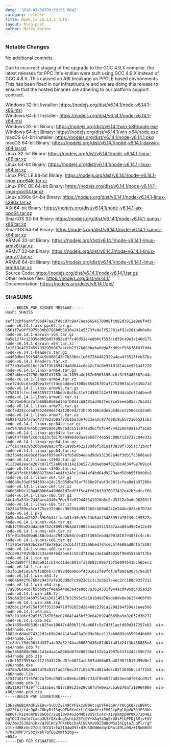 ```yaml
---
date: '2018-03-30T03:39:55.864Z'
category: release
title: Node.js v6.14.1 (LTS)
layout: blog-post
author: Myles Borins
---
```


### Notable Changes

No additional commits.

Due to incorrect staging of the upgrade to the GCC 4.9.X compiler, the latest releases for PPC little
endian were built using GCC 4.9.X instead of GCC 4.8.X. This caused an ABI breakage on PPCLE based
environments. This has been fixed in our infrastructure and we are doing this release to ensure that
the hosted binaries are adhering to our platform support contract.

Windows 32-bit Installer: https://nodejs.org/dist/v6.14.1/node-v6.14.1-x86.msi \
Windows 64-bit Installer: https://nodejs.org/dist/v6.14.1/node-v6.14.1-x64.msi \
Windows 32-bit Binary: https://nodejs.org/dist/v6.14.1/win-x86/node.exe \
Windows 64-bit Binary: https://nodejs.org/dist/v6.14.1/win-x64/node.exe \
macOS 64-bit Installer: https://nodejs.org/dist/v6.14.1/node-v6.14.1.pkg \
macOS 64-bit Binary: https://nodejs.org/dist/v6.14.1/node-v6.14.1-darwin-x64.tar.gz \
Linux 32-bit Binary: https://nodejs.org/dist/v6.14.1/node-v6.14.1-linux-x86.tar.xz \
Linux 64-bit Binary: https://nodejs.org/dist/v6.14.1/node-v6.14.1-linux-x64.tar.xz \
Linux PPC LE 64-bit Binary: https://nodejs.org/dist/v6.14.1/node-v6.14.1-linux-ppc64le.tar.xz \
Linux PPC BE 64-bit Binary: https://nodejs.org/dist/v6.14.1/node-v6.14.1-linux-ppc64.tar.xz \
Linux s390x 64-bit Binary: https://nodejs.org/dist/v6.14.1/node-v6.14.1-linux-s390x.tar.xz \
AIX 64-bit Binary: https://nodejs.org/dist/v6.14.1/node-v6.14.1-aix-ppc64.tar.gz \
SmartOS 32-bit Binary: https://nodejs.org/dist/v6.14.1/node-v6.14.1-sunos-x86.tar.xz \
SmartOS 64-bit Binary: https://nodejs.org/dist/v6.14.1/node-v6.14.1-sunos-x64.tar.xz \
ARMv6 32-bit Binary: https://nodejs.org/dist/v6.14.1/node-v6.14.1-linux-armv6l.tar.xz \
ARMv7 32-bit Binary: https://nodejs.org/dist/v6.14.1/node-v6.14.1-linux-armv7l.tar.xz \
ARMv8 64-bit Binary: https://nodejs.org/dist/v6.14.1/node-v6.14.1-linux-arm64.tar.xz \
Source Code: https://nodejs.org/dist/v6.14.1/node-v6.14.1.tar.gz \
Other release files: https://nodejs.org/dist/v6.14.1/ \
Documentation: https://nodejs.org/docs/v6.14.1/api/

### SHASUMS

```
-----BEGIN PGP SIGNED MESSAGE-----
Hash: SHA256

baff3cbf6ad4f386d47aa2fd8c87c9947aea6654578008fc082d3812e9e6f4d3  node-v6.14.1-aix-ppc64.tar.gz
b561f7a9ff3975b30b8788b0b3830a241a5373fe8e7f52201af92e2d1a4b0a0e  node-v6.14.1-darwin-x64.tar.gz
0a5e12f4c12039e0b5b05fd92edffc46d52a4edb0cf553ccd59c49e3a146d175  node-v6.14.1-darwin-x64.tar.xz
1e1519e4797b59799293b867aaccb23376d08baba0dda3cd09cf966f6f037dd4  node-v6.14.1-headers.tar.gz
a4400dbe159f5464c9e900143c7b336dc1e66726b462329a4ea4f3513feb37ba  node-v6.14.1-headers.tar.xz
8f73b9a9a9816cc2b7f3b18947da0d644c6ea2c74c0e95101814e4e951a4f270  node-v6.14.1-linux-arm64.tar.gz
d262b6bee47798c0037d1785cbbf1055a4e167e0965396dc6f3f55486567e44c  node-v6.14.1-linux-arm64.tar.xz
bcef7dcbce3e349eafefc7dcebddee1f085e85d26707a72752907a1c9535b71d  node-v6.14.1-linux-armv6l.tar.gz
575810fcfecfe6315571710bddc0a2bc41e52d501f42e3f993ddab2e324dbee0  node-v6.14.1-linux-armv6l.tar.xz
575b75eb9ce7afa660b8e8bd3abfb8d1cb8401ad402fed8ce5eeeb85ac76a3d3  node-v6.14.1-linux-armv7l.tar.gz
68cfed242cdad765248964f42120c9d272bc95106c8de5b546ce2258e5cd2a0b  node-v6.14.1-linux-armv7l.tar.xz
9b921422b7a7ac4737e2ab0af72b1be3be7633ea2c977e98c8c6572a05521c63  node-v6.14.1-linux-ppc64le.tar.gz
3ec94786d7645b33e059de208c6d3151c07e9d6cf8fc44744228648a1e3fa1ab  node-v6.14.1-linux-ppc64le.tar.xz
7a89f4f709f2c6dc633cf817b49996d0daa9ebd774eb58c896f128727c04e33a  node-v6.14.1-linux-ppc64.tar.gz
27fd1c7ea38b20b86e8aa5cfb71a9854b22180d6f5d1a1f3e39f7355ac71b0cf  node-v6.14.1-linux-ppc64.tar.xz
db2fb4dce6e8cdf6aef695ee77efb5d0b4eaad9de931302a4ef3db1fc3606ae9  node-v6.14.1-linux-s390x.tar.gz
91138e82eace207c871f52a08e0114210e52710daebb4f0158c4d34f9e7091c4  node-v6.14.1-linux-s390x.tar.xz
f3d943fc6b16d86827bbe74e4fe243c2a9414f4bd04d9273aed58bb55f0906c8  node-v6.14.1-linux-x64.tar.gz
bdd6b8e33a6f54383ca14c15c05dbe76af7866e9fabf3c88f1cfea8d1b97286e  node-v6.14.1-linux-x64.tar.xz
d46d38b9c128a468bb6a49dde1d7cdfff5c4ffd2b33976077432e42b3adccf66  node-v6.14.1-linux-x86.tar.gz
4bc4e5a533c74484ce4340c76ec5fe079443341920b6c2cd5312e0a0d90203f3  node-v6.14.1-linux-x86.tar.xz
7b2544789ea5cef75ce372d6cc902994d99f3b5c469b8242e544bc025eb707dd  node-v6.14.1.pkg
8b5bc5d4ad2522c39b9b84ffada91e30e97d13b5ddf348399fb70239e299527a  node-v6.14.1-sunos-x64.tar.gz
9db17f95a23ddad69742c80997964dd3590554ae35515267aaa88ad9e1e12e49  node-v6.14.1-sunos-x64.tar.xz
f5fe01c0b40b46a86cb4aa794b2b84cded32f3681ebd4a901818fe383fc4cc6c  node-v6.14.1-sunos-x86.tar.gz
ff1701e7b683bc8e4f8e786ac35cb147f33566bed7d4cec5f4680ad0df5f5197  node-v6.14.1-sunos-x86.tar.xz
82ca9917819db13c3a3484bd2bee1c58cd718aec3e4ad46026f968557a6717be  node-v6.14.1.tar.gz
115eda89ff718abe811cb14c31dec891efa20b92c99e715f5e094641bc56bec3  node-v6.14.1.tar.xz
5b1f61841e5a75f18b6b737898dd60866f4301015fe9fdf7ef8ada007b79a3bf  node-v6.14.1-win-x64.7z
c48646942f676b4c9437afe36dd9d7c9922d1c1c3e5b17a4ec2cc180d9317215  node-v6.14.1-win-x64.zip
77a93b6c4cd7b5bb09cf4ea5448e3a4ce08c7a3624331f944acd496dc435ad2b  node-v6.14.1-win-x86.7z
159e682b1146972542a36114517b32595c5a1818d8d76ade0de8e8615446bf9b  node-v6.14.1-win-x86.zip
582b6c13faf75df3ff353504710f92855d2848dc2391a229d2b4f59ea1eee566  node-v6.14.1-x64.msi
9b7c18106cf2a5f517d705bc076641445bf39e84209240665ba9a02637d3b277  node-v6.14.1-x86.msi
e9e1435ed00330cc025ee10047c489b71f0ab68fc5e7d3f1aefd60d317257eb5  win-x64/node.exe
1882dcdd4a874322d2e69b2dd4143a453a2d99e36ce113ab0003cb5590d4bb00  win-x64/node.lib
21c8dfc25dd961fd337a4c92d52f4baa08689d38e87d04fa01424f3b466885e8  win-x64/node_pdb.7z
0be205d808e960c1d3e4aa1e80b5d07de80736d152e2a1997b53f4342c59b7fd  win-x64/node_pdb.zip
cc8ef5229558cc712f943225cd5fe4023acb897dd56b87a48f98f1017d99d0ef  win-x86/node.exe
ed78a7b496aa654df8a935fae4f6ec247165676cd82a4e5c82f16956cc4ff258  win-x86/node.lib
3f547401f1757db2afb9cd585bc08eba389e733df0bb5f2a024eea0f054cd91f  win-x86/node_pdb.7z
d8a1193ff939ffccdaabec4817c89c23e20da8fd4e0e1acba6b70afa1096480e  win-x86/node_pdb.zip
-----BEGIN PGP SIGNATURE-----

iQEzBAEBCAAdFiEEDv/hvO/ZyE49CYFSkzsB9AtcqUYFAlq9r/YACgkQkzsB9Atc
qUZZfAf/f4s9p8s78hyB1ISqvDFk0YedrLrQd4o0f+iEM6JipPplDpVW3QJESHkb
mBKOT/kIs4uWrBV8G6pc/7ugiByn4G2oNHbs8ni/iu4c+s1vpkmppWP8K372p4eI
kgYDCOl5wfw7cxdo3U5fOXc4ug5shLbZ3YcEY+XAqYiOqSxUUsPlUFFDjAMjvFdV
09/3mvI5J88n1h//WJ0lKCy7FKKObcbzAlEEAVs0DZ5WDcWSoIhCgtaZLqPl//gP
VJtzdURKxUn27cUjfKZ41rtW3IQ4wD9frd3USOGNWmdqtDRhi49La08z+INoN6UN
n70z0RMPJrSbzjxahTqfE6ZOmfb2bg==
=65Jo
-----END PGP SIGNATURE-----

```

